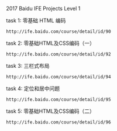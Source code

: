 2017 Baidu IFE Projects Level 1

task 1: 零基础 HTML 编码             

    http://ife.baidu.com/course/detail/id/90

task 2: 零基础HTML及CSS编码（一）      

    http://ife.baidu.com/course/detail/id/92

task 3: 三栏式布局                   

    http://ife.baidu.com/course/detail/id/94

task 4: 定位和居中问题                

    http://ife.baidu.com/course/detail/id/95

task 5: 零基础HTML及CSS编码（二）     

    http://ife.baidu.com/course/detail/id/96
